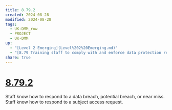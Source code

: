 ```yaml
---
title: 8.79.2
created: 2024-08-28
modified: 2024-08-28
tags:
  - UK-DMM_row
  - PROJECT
  - UK-DMM
up:
  - "[Level 2 Emerging](Level%202%20Emerging.md)"
  - "[8.79 Training staff to comply with and enforce data protection regulations](8.79%20Training%20staff%20to%20comply%20with%20and%20enforce%20data%20protection%20regulations.md)"
share: true
---
```

# [8.79.2](8.79.2.md)

Staff know how to respond to a data breach, potential breach, or near miss. Staff know how to respond to a subject access request.
